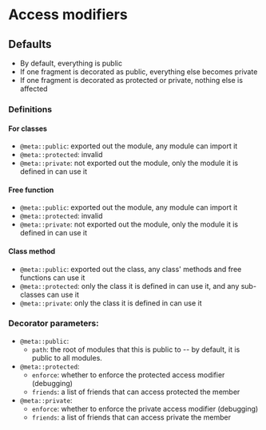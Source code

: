 # Access modifiers
## Defaults
- By default, everything is public
- If one fragment is decorated as public, everything else becomes private
- If one fragment is decorated as protected or private, nothing else is affected

### Definitions
#### For classes
- `@meta::public`: exported out the module, any module can import it
- `@meta::protected`: invalid
- `@meta::private`: not exported out the module, only the module it is defined in can use it

#### Free function
- `@meta::public`: exported out the module, any module can import it
- `@meta::protected`: invalid
- `@meta::private`: not exported out the module, only the module it is defined in can use it

#### Class method
- `@meta::public`: exported out the class, any class' methods and free functions can use it
- `@meta::protected`: only the class it is defined in can use it, and any sub-classes can use it
- `@meta::private`: only the class it is defined in can use it

### Decorator parameters:
- `@meta::public`:
  - `path`: the root of modules that this is public to -- by default, it is public to all modules.
- `@meta::protected`:
  - `enforce`: whether to enforce the protected access modifier (debugging)
  - `friends`: a list of friends that can access protected the member
- `@meta::private`:
  - `enforce`: whether to enforce the private access modifier (debugging)
  - `friends`: a list of friends that can access private the member
